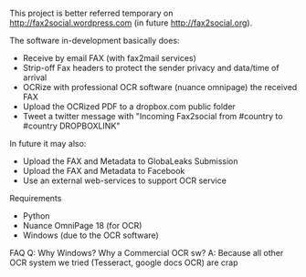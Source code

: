 This project is better referred temporary on http://fax2social.wordpress.com (in future http://fax2social.org).

The software in-development basically does:
* Receive by email FAX (with fax2mail services)
* Strip-off Fax headers to protect the sender privacy and data/time of arrival
* OCRize with professional OCR software (nuance omnipage) the received FAX
* Upload the OCRized PDF to a dropbox.com public folder
* Tweet a twitter message with "Incoming Fax2social from #country to #country DROPBOXLINK"

In future it may also:
* Upload the FAX and Metadata to GlobaLeaks Submission
* Upload the FAX and Metadata to Facebook
* Use an external web-services to support OCR service

Requirements
- Python
- Nuance OmniPage 18 (for OCR)
- Windows (due to the OCR software)

FAQ
Q: Why Windows? Why a Commercial OCR sw?
A: Because all other OCR system we tried (Tesseract, google docs OCR) are crap

